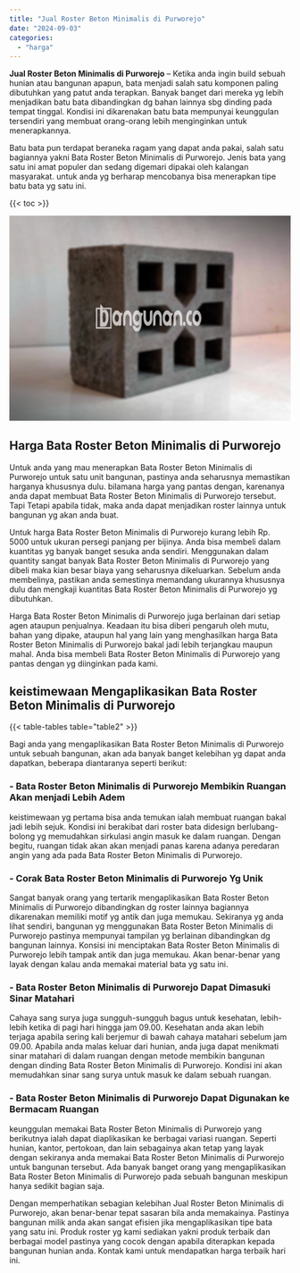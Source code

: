 ```yaml
---
title: "Jual Roster Beton Minimalis di Purworejo"
date: "2024-09-03"
categories: 
  - "harga"
---
```


**Jual Roster Beton Minimalis di Purworejo** – Ketika anda ingin build sebuah hunian atau bangunan apapun, bata menjadi salah satu komponen paling dibutuhkan yang patut anda terapkan. Banyak banget dari mereka yg lebih menjadikan batu bata dibandingkan dg bahan lainnya sbg dinding pada tempat tinggal. Kondisi ini dikarenakan batu bata mempunyai keunggulan tersendiri yang membuat orang-orang lebih menginginkan untuk menerapkannya.

Batu bata pun terdapat beraneka ragam yang dapat anda pakai, salah satu bagiannya yakni Bata Roster Beton Minimalis di Purworejo. Jenis bata yang satu ini amat populer dan sedang digemari dipakai oleh kalangan masyarakat. untuk anda yg berharap mencobanya bisa menerapkan tipe batu bata yg satu ini.

{{< toc >}}

![Jual Roster Beton Minimalis di Purworejo](/images/bata-roster-minimalis-18.png)

## Harga Bata Roster Beton Minimalis di Purworejo

Untuk anda yang mau menerapkan Bata Roster Beton Minimalis di Purworejo untuk satu unit bangunan, pastinya anda seharusnya memastikan harganya khususnya dulu. bilamana harga yang pantas dengan, karenanya anda dapat membuat Bata Roster Beton Minimalis di Purworejo tersebut. Tapi Tetapi apabila tidak, maka anda dapat menjadikan roster lainnya untuk bangunan yg akan anda buat.

Untuk harga Bata Roster Beton Minimalis di Purworejo kurang lebih Rp. 5000 untuk ukuran persegi panjang per bijinya. Anda bisa membeli dalam kuantitas yg banyak banget sesuka anda sendiri. Menggunakan dalam quantity sangat banyak Bata Roster Beton Minimalis di Purworejo yang dibeli maka kian besar biaya yang seharusnya dikeluarkan. Sebelum anda membelinya, pastikan anda semestinya memandang ukurannya khususnya dulu dan mengkaji kuantitas Bata Roster Beton Minimalis di Purworejo yg dibutuhkan.

Harga Bata Roster Beton Minimalis di Purworejo juga berlainan dari setiap agen ataupun penjualnya. Keadaan itu bisa diberi pengaruh oleh mutu, bahan yang dipake, ataupun hal yang lain yang menghasilkan harga Bata Roster Beton Minimalis di Purworejo bakal jadi lebih terjangkau maupun mahal. Anda bisa membeli Bata Roster Beton Minimalis di Purworejo yang pantas dengan yg diinginkan pada kami.

## keistimewaan Mengaplikasikan Bata Roster Beton Minimalis di Purworejo

{{< table-tables table="table2" >}}

Bagi anda yang mengaplikasikan Bata Roster Beton Minimalis di Purworejo untuk sebuah bangunan, akan ada banyak banget kelebihan yg dapat anda dapatkan, beberapa diantaranya seperti berikut:

### \- Bata Roster Beton Minimalis di Purworejo Membikin Ruangan Akan menjadi Lebih Adem

keistimewaan yg pertama bisa anda temukan ialah membuat ruangan bakal jadi lebih sejuk. Kondisi ini berakibat dari roster bata didesign berlubang-bolong yg memudahkan sirkulasi angin masuk ke dalam ruangan. Dengan begitu, ruangan tidak akan akan menjadi panas karena adanya peredaran angin yang ada pada Bata Roster Beton Minimalis di Purworejo.

### \- Corak Bata Roster Beton Minimalis di Purworejo Yg Unik

Sangat banyak orang yang tertarik mengaplikasikan Bata Roster Beton Minimalis di Purworejo dibandingkan dg roster lainnya bagiannya dikarenakan memiliki motif yg antik dan juga memukau. Sekiranya yg anda lihat sendiri, bangunan yg menggunakan Bata Roster Beton Minimalis di Purworejo pastinya mempunyai tampilan yg berlainan dibandingkan dg bangunan lainnya. Konsisi ini menciptakan Bata Roster Beton Minimalis di Purworejo lebih tampak antik dan juga memukau. Akan benar-benar yang layak dengan kalau anda memakai material bata yg satu ini.

### \- Bata Roster Beton Minimalis di Purworejo Dapat Dimasuki Sinar Matahari

Cahaya sang surya juga sungguh-sungguh bagus untuk kesehatan, lebih-lebih ketika di pagi hari hingga jam 09.00. Kesehatan anda akan lebih terjaga apabila sering kali berjemur di bawah cahaya matahari sebelum jam 09.00. Apabila anda malas keluar dari hunian, anda juga dapat menikmati sinar matahari di dalam ruangan dengan metode membikin bangunan dengan dinding Bata Roster Beton Minimalis di Purworejo. Kondisi ini akan memudahkan sinar sang surya untuk masuk ke dalam sebuah ruangan.

### \- Bata Roster Beton Minimalis di Purworejo Dapat Digunakan ke Bermacam Ruangan

keunggulan memakai Bata Roster Beton Minimalis di Purworejo yang berikutnya ialah dapat diaplikasikan ke berbagai variasi ruangan. Seperti hunian, kantor, pertokoan, dan lain sebagainya akan tetap yang layak dengan sekiranya anda memakai Bata Roster Beton Minimalis di Purworejo untuk bangunan tersebut. Ada banyak banget orang yang mengaplikasikan Bata Roster Beton Minimalis di Purworejo pada sebuah bangunan meskipun hanya sedikit bagian saja.

Dengan memperhatikan sebagian kelebihan Jual Roster Beton Minimalis di Purworejo, akan benar-benar tepat sasaran bila anda memakainya. Pastinya bangunan milik anda akan sangat efisien jika mengaplikasikan tipe bata yang satu ini. Produk roster yg kami sediakan yakni produk terbaik dan berbagai model pastinya yang cocok dengan apabila diterapkan kepada bangunan hunian anda. Kontak kami untuk mendapatkan harga terbaik hari ini.
